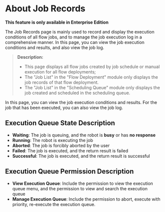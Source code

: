 # About Job Records

**This feature is only available in Enterprise Edition**

The Job Records page is mainly used to record and display the execution conditions of all flow jobs, and to manage the job execution log in a comprehensive manner. In this page, you can view the job execution conditions and results, and also view the job log.

> **Description:**
> 
> - This page displays all flow jobs created by job schedule or manual execution for all flow deployments;
> - The "Job List" in the "Flow Deployment" module only displays the job records of that flow deployment.
> - The "Job List" in the "Scheduling Queue" module only displays the job created and scheduled in the scheduling queue.

In this page, you can view the job execution conditions and results. For the job that has been executed, you can also view the job log.

## Execution Queue State Description

- **Waiting**: The job is queuing, and the robot is **busy** or has **no response**
- **Running**: The robot is executing the job
- **Aborted**: The job is forcibly aborted by the user
- **Failed**: The job is executed, and the return result is failed
- **Successful**: The job is executed, and the return result is successful

## Execution Queue Permission Description

- **View Execution Queue**: Include the permission to view the execution queue menu, and the permission to view and search the execution queue
- **Manage Execution Queue**: Include the permission to abort, execute with priority, re-execute the execution queue.